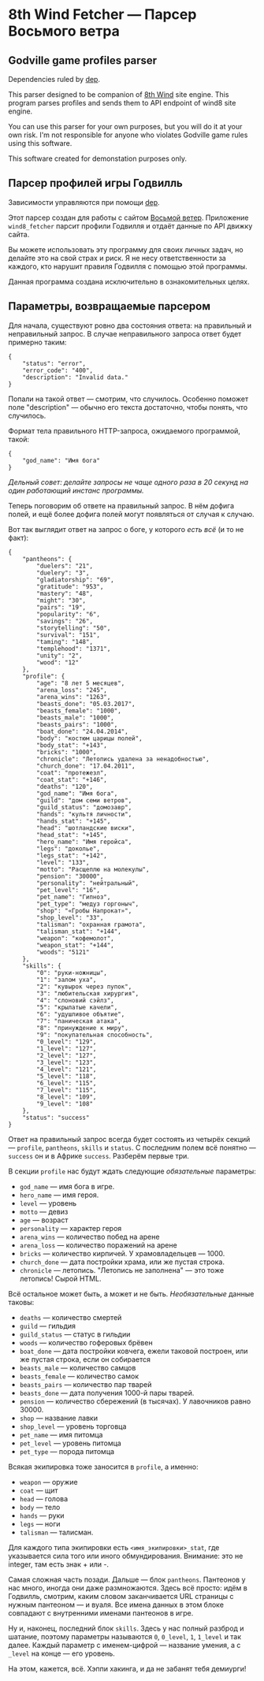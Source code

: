 # 8th Wind Fetcher — Парсер Восьмого ветра

## Godville game profiles parser

Dependencies ruled by [dep](https://github.com/golang/dep).

This parser designed to be companion of [8th Wind](https://wind8.ru) site engine. This program parses profiles and sends them to API endpoint of wind8 site engine.

You can use this parser for your own purposes, but you will do it at your own risk. I'm not responsible for anyone who violates Godville game rules using this software.

This software created for demonstation purposes only.

## Парсер профилей игры Годвилль

Зависимости управляются при помощи [dep](https://github.com/golang/dep).

Этот парсер создан для работы с сайтом [Восьмой ветер](https://wind8.ru). Приложение ``wind8_fetcher`` парсит профили Годвилля и отдаёт данные по API движку сайта.

Вы можете использовать эту программу для своих личных задач, но делайте это на свой страх и риск. Я не несу ответственности за каждого, кто нарушит правиля Годвилля с помощью этой программы.

Данная программа создана исключительно в ознакомительных целях.

## Параметры, возвращаемые парсером

Для начала, существуют ровно два состояния ответа: на правильный и неправильный запрос. В случае неправильного запроса ответ будет примерно таким:

    {
        "status": "error",
        "error_code": "400",
        "description": "Invalid data."
    }

Попали на такой ответ — смотрим, что случилось. Особенно поможет поле "description" — обычно его текста достаточно, чтобы понять, что случилось.

Формат тела правильного HTTP-запроса, ожидаемого программой, такой:

    {
        "god_name": "Имя бога"
    }

_Дельный совет: делайте запросы не чаще одного раза в 20 секунд на один работающий инстанс программы._

Теперь поговорим об ответе на правильный запрос. В нём дофига полей, и ещё более дофига полей могут появляться от случая к случаю.

Вот так выглядит ответ на запрос о боге, у которого _есть всё_ (и то не факт):

    {
        "pantheons": {
            "duelers": "21",
            "duelery": "3",
            "gladiatorship": "69",
            "gratitude": "953",
            "mastery": "48",
            "might": "30",
            "pairs": "19",
            "popularity": "6",
            "savings": "26",
            "storytelling": "50",
            "survival": "151",
            "taming": "148",
            "templehood": "1371",
            "unity": "2",
            "wood": "12"
        },
        "profile": {
            "age": "8 лет 5 месяцев",
            "arena_loss": "245",
            "arena_wins": "1263",
            "beasts_done": "05.03.2017",
            "beasts_female": "1000",
            "beasts_male": "1000",
            "beasts_pairs": "1000",
            "boat_done": "24.04.2014",
            "body": "костюм царицы полей",
            "body_stat": "+143",
            "bricks": "1000",
            "chronicle": "Летопись удалена за ненадобностью",
            "church_done": "17.04.2011",
            "coat": "протежезл",
            "coat_stat": "+146",
            "deaths": "120",
            "god_name": "Имя бога",
            "guild": "дом семи ветров",
            "guild_status": "домозавр",
            "hands": "культя личности",
            "hands_stat": "+145",
            "head": "шотландские виски",
            "head_stat": "+145",
            "hero_name": "Имя геройса",
            "legs": "доколье",
            "legs_stat": "+142",
            "level": "133",
            "motto": "Расщеплю на молекулы",
            "pension": "30000",
            "personality": "нейтральный",
            "pet_level": "16",
            "pet_name": "Гипноз",
            "pet_type": "медуз горгоныч",
            "shop": "«Гробы Напрокат»",
            "shop_level": "33",
            "talisman": "охранная грамота",
            "talisman_stat": "+144",
            "weapon": "кофемолот",
            "weapon_stat": "+144",
            "woods": "5121"
        },
        "skills": {
            "0": "руки-ножницы",
            "1": "залом уха",
            "2": "кувырок через пупок",
            "3": "любительская хирургия",
            "4": "слоновий сэйлз",
            "5": "крылатые качели",
            "6": "удушливое объятие",
            "7": "паническая атака",
            "8": "принуждение к миру",
            "9": "покупательная способность",
            "0_level": "129",
            "1_level": "127",
            "2_level": "127",
            "3_level": "123",
            "4_level": "121",
            "5_level": "118",
            "6_level": "115",
            "7_level": "115",
            "8_level": "109",
            "9_level": "108"
        },
        "status": "success"
    }

Ответ на правильный запрос всегда будет состоять из четырёх секций — ``profile``, ``pantheons``, ``skills`` и ``status``. С последним полем всё понятно — ``success`` он и в Африке ``success``. Разберём первые три.

В секции ``profile`` нас будут ждать следующие _обязательные_ параметры:

* ``god_name`` — имя бога в игре.
* ``hero_name`` — имя героя.
* ``level`` — уровень
* ``motto`` — девиз
* ``age`` — возраст
* ``personality`` — характер героя
* ``arena_wins`` — количество побед на арене
* ``arena_loss`` — количество поражений на арене
* ``bricks`` — количество кирпичей. У храмовладельцев — 1000.
* ``church_done`` — дата постройки храма, или же пустая строка.
* ``chronicle`` — летопись. "Летопись не заполнена" — это тоже летопись! Сырой HTML.

Всё остальное может быть, а может и не быть. _Необязательные_ данные таковы:

* ``deaths`` — количество смертей
* ``guild`` — гильдия
* ``guild_status`` — статус в гильдии
* ``woods`` — количество гоферовых брёвен
* ``boat_done`` — дата постройки ковчега, ежели таковой построен, или же пустая строка, если он собирается
* ``beasts_male`` — количество самцов
* ``beasts_female`` — количество самок
* ``beasts_pairs`` — количество пар тварей
* ``beasts_done`` — дата получения 1000-й пары тварей.
* ``pension`` — количество сбережений (в тысячах). У лавочников равно 30000.
* ``shop`` — название лавки
* ``shop_level`` — уровень торговца
* ``pet_name`` — имя питомца
* ``pet_level`` — уровень питомца
* ``pet_type`` — порода питомца

Всякая экипировка тоже заносится в ``profile``, а именно:

* ``weapon`` — оружие
* ``coat`` — щит
* ``head`` — голова
* ``body`` — тело
* ``hands`` — руки
* ``legs`` — ноги
* ``talisman`` — талисман.

Для каждого типа экипировки есть ``<имя_экипировки>_stat``, где указывается сила того или иного обмундирования. Внимание: это не integer, там есть знак + или -.

Самая сложная часть позади. Дальше — блок ``pantheons``. Пантеонов у нас много, иногда они даже размножаются. Здесь всё просто: идём в Годвилль, смотрим, каким словом заканчивается URL страницы с нужным пантеоном — и вуаля. Все имена данных в этом блоке совпадают с внутренними именами пантеонов в игре.

Ну и, наконец, последний блок ``skills``. Здесь у нас полный разброд и шатание, поэтому параметры называются ``0``, ``0_level``, ``1``, ``1_level`` и так далее. Каждый параметр с именем-цифрой — название умения, а с ``_level`` на конце — его уровень.

На этом, кажется, всё. Хэппи хакинга, и да не забанят тебя демиурги!